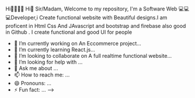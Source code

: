 Hi🎉🎉👋👋
Hi👋 Sir/Madam, Welcome to my repository, I'm a Software Web 💻💻💻Developer,i Create functional website with Beautiful designs.I am proficent in Html Css And JAvascript and bootstrap and firebase also good in Github . I create functional and good UI for people

- 🔭 I’m currently working on An Eccommerce project...
- 🌱 I’m currently learning React.js...
- 👯 I’m looking to collaborate on A full realtime functional website...
- 🤔 I’m looking for help with ...
- 💬 Ask me about ...
- 📫 How to reach me: ...
- 😄 Pronouns: ...
- ⚡ Fun fact: ...
-->
